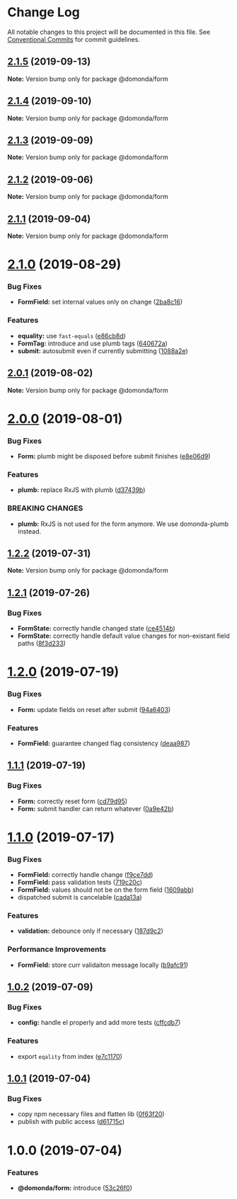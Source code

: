 # Change Log

All notable changes to this project will be documented in this file.
See [Conventional Commits](https://conventionalcommits.org) for commit guidelines.

## [2.1.5](https://github.com/domonda/domonda-js/compare/@domonda/form@2.1.4...@domonda/form@2.1.5) (2019-09-13)

**Note:** Version bump only for package @domonda/form





## [2.1.4](https://github.com/domonda/domonda-js/compare/@domonda/form@2.1.3...@domonda/form@2.1.4) (2019-09-10)

**Note:** Version bump only for package @domonda/form





## [2.1.3](https://github.com/domonda/domonda-js/compare/@domonda/form@2.1.2...@domonda/form@2.1.3) (2019-09-09)

**Note:** Version bump only for package @domonda/form





## [2.1.2](https://github.com/domonda/domonda-js/compare/@domonda/form@2.1.1...@domonda/form@2.1.2) (2019-09-06)

**Note:** Version bump only for package @domonda/form





## [2.1.1](https://github.com/domonda/domonda-js/compare/@domonda/form@2.1.0...@domonda/form@2.1.1) (2019-09-04)

**Note:** Version bump only for package @domonda/form





# [2.1.0](https://github.com/domonda/domonda-js/compare/@domonda/form@2.0.1...@domonda/form@2.1.0) (2019-08-29)


### Bug Fixes

* **FormField:** set internal values only on change ([2ba8c16](https://github.com/domonda/domonda-js/commit/2ba8c16))


### Features

* **equality:** use `fast-equals` ([e86cb8d](https://github.com/domonda/domonda-js/commit/e86cb8d))
* **FormTag:** introduce and use plumb tags ([640672a](https://github.com/domonda/domonda-js/commit/640672a))
* **submit:** autosubmit even if currently submitting ([1088a2e](https://github.com/domonda/domonda-js/commit/1088a2e))





## [2.0.1](https://github.com/domonda/domonda-js/compare/@domonda/form@2.0.0...@domonda/form@2.0.1) (2019-08-02)

**Note:** Version bump only for package @domonda/form





# [2.0.0](https://github.com/domonda/domonda-js/compare/@domonda/form@1.2.2...@domonda/form@2.0.0) (2019-08-01)


### Bug Fixes

* **Form:** plumb might be disposed before submit finishes ([e8e06d9](https://github.com/domonda/domonda-js/commit/e8e06d9))


### Features

* **plumb:** replace RxJS with plumb ([d37439b](https://github.com/domonda/domonda-js/commit/d37439b))


### BREAKING CHANGES

* **plumb:** RxJS is not used for the form anymore. We use domonda-plumb instead.





## [1.2.2](https://github.com/domonda/domonda-js/compare/@domonda/form@1.2.1...@domonda/form@1.2.2) (2019-07-31)

**Note:** Version bump only for package @domonda/form





## [1.2.1](https://github.com/domonda/domonda-js/compare/@domonda/form@1.2.0...@domonda/form@1.2.1) (2019-07-26)


### Bug Fixes

* **FormState:** correctly handle changed state ([ce4514b](https://github.com/domonda/domonda-js/commit/ce4514b))
* **FormState:** correctly handle default value changes for non-existant field paths ([8f3d233](https://github.com/domonda/domonda-js/commit/8f3d233))





# [1.2.0](https://github.com/domonda/domonda-js/compare/@domonda/form@1.1.1...@domonda/form@1.2.0) (2019-07-19)


### Bug Fixes

* **Form:** update fields on reset after submit ([94a6403](https://github.com/domonda/domonda-js/commit/94a6403))


### Features

* **FormField:** guarantee changed flag consistency ([deaa987](https://github.com/domonda/domonda-js/commit/deaa987))





## [1.1.1](https://github.com/domonda/domonda-js/compare/@domonda/form@1.1.0...@domonda/form@1.1.1) (2019-07-19)


### Bug Fixes

* **Form:** correctly reset form ([cd79d95](https://github.com/domonda/domonda-js/commit/cd79d95))
* **Form:** submit handler can return whatever ([0a9e42b](https://github.com/domonda/domonda-js/commit/0a9e42b))





# [1.1.0](https://github.com/domonda/domonda-js/compare/@domonda/form@1.0.2...@domonda/form@1.1.0) (2019-07-17)


### Bug Fixes

* **FormField:** correctly handle change ([f9ce7dd](https://github.com/domonda/domonda-js/commit/f9ce7dd))
* **FormField:** pass validation tests ([719c20c](https://github.com/domonda/domonda-js/commit/719c20c))
* **FormField:** values should not be on the form field ([1609abb](https://github.com/domonda/domonda-js/commit/1609abb))
* dispatched submit is cancelable ([cada13a](https://github.com/domonda/domonda-js/commit/cada13a))


### Features

* **validation:** debounce only if necessary ([187d9c2](https://github.com/domonda/domonda-js/commit/187d9c2))


### Performance Improvements

* **FormField:** store curr validaiton message locally ([b9afc91](https://github.com/domonda/domonda-js/commit/b9afc91))





## [1.0.2](https://github.com/domonda/domonda-js/compare/@domonda/form@1.0.1...@domonda/form@1.0.2) (2019-07-09)


### Bug Fixes

* **config:** handle el properly and add more tests ([cffcdb7](https://github.com/domonda/domonda-js/commit/cffcdb7))


### Features

* export `eqality` from index ([e7c1170](https://github.com/domonda/domonda-js/commit/e7c1170))





## [1.0.1](https://github.com/domonda/domonda-js/compare/@domonda/form@1.0.0...@domonda/form@1.0.1) (2019-07-04)


### Bug Fixes

* copy npm necessary files and flatten lib ([0f63f20](https://github.com/domonda/domonda-js/commit/0f63f20))
* publish with public access ([d61715c](https://github.com/domonda/domonda-js/commit/d61715c))





# 1.0.0 (2019-07-04)


### Features

* **@domonda/form:** introduce ([53c26f0](https://github.com/domonda/domonda-js/commit/53c26f0))
